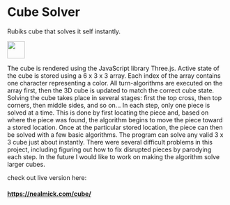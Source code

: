 # Cube Solver

Rubiks cube that solves it self instantly.


<img src="https://media.giphy.com/media/vFKqnCdLPNOKc/giphy.gif" width="40" height="40" />



The cube is rendered using the JavaScript library Three.js. Active state of the cube is stored using a 6 x 3 x 3 array. Each index of the array contains one character representing a color. All turn-algorithms are executed on the array first, then the 3D cube is updated to match the correct cube state. Solving the cube takes place in several stages: first the top cross, then top corners, then middle sides, and so on... In each step, only one piece is solved at a time. This is done by first locating the piece and, based on where the piece was found, the algorithm begins to move the piece toward a stored location. Once at the particular stored location, the piece can then be solved with a few basic algorithms. The program can solve any valid 3 x 3 cube just about instantly. There were several difficult problems in this project, including figuring out how to fix disrupted pieces by parodying each step. In the future I would like to work on making the algorithm solve larger cubes.

check out live version here:
#### https://nealmick.com/cube/
